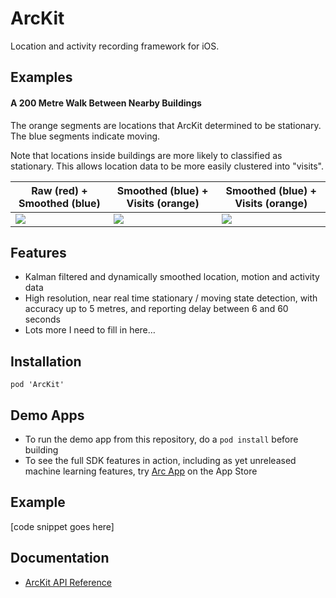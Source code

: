 # ArcKit

Location and activity recording framework for iOS.

## Examples 

#### A 200 Metre Walk Between Nearby Buildings

The orange segments are locations that ArcKit determined to be stationary. The blue segments indicate moving.

Note that locations inside buildings are more likely to classified as stationary. This allows location data to be more 
easily clustered into "visits".  

| Raw (red) + Smoothed (blue) | Smoothed (blue) + Visits (orange) | Smoothed (blue) + Visits (orange) |
| --------------------------- | --------------------------------- | --------------------------------- |
| ![](https://raw.githubusercontent.com/sobri909/ArcKit/master/Screenshots/raw_plus_smoothed.png) | ![](https://raw.githubusercontent.com/sobri909/ArcKit/master/Screenshots/smoothed_plus_visits.png) | ![](https://raw.githubusercontent.com/sobri909/ArcKit/master/Screenshots/smoothed_only.png) |

## Features

- Kalman filtered and dynamically smoothed location, motion and activity data
- High resolution, near real time stationary / moving state detection, with accuracy up to 5 metres, and reporting 
delay between 6 and 60 seconds
- Lots more I need to fill in here…

## Installation

`pod 'ArcKit'`

## Demo Apps

- To run the demo app from this repository, do a `pod install` before building
- To see the full SDK features in action, including as yet unreleased machine learning 
features, try [Arc App](https://itunes.apple.com/app/arc-app-location-activity-tracker/id1063151918?mt=8) on the App 
Store

## Example 

[code snippet goes here]

## Documentation 

- [ArcKit API Reference](https://sobri909.github.io/ArcKit/)

